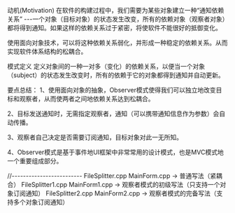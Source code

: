 动机(Motivation)
在软件的构建过程中，我们需要为某些对象建立一种“通知依赖关系” ---一个对象（目标对象）的状态发生改变，所有的依赖对象（观察者对象）都将得到通知。如果这样的依赖关系过于紧密，将使软件不能很好的抵御变化。

使用面向对象技术，可以将这种依赖关系弱化，并形成一种稳定的依赖关系。从而实现软件体系结构的松耦合。


模式定义
定义对象间的一种一对多（变化）的依赖关系，以便当一个对象（subject）的状态发生改变时，所有的依赖于它的对象都得到通知并自动更新。


要点总结：
1、使用面向对象的抽象，Observer模式使得我们可以独立地改变目标和观察者，从而使两者之间地依赖关系达到松耦合。

2、目标发送通知时，无需指定观察者，通知（可以携带通知信息作为参数）会自动传播。

3、观察者自己决定是否需要订阅通知，目标对象对此一无所知。

4、Observer模式是基于事件地UI框架中非常常用的设计模式，也是MVC模式地一个重要组成部分。


//-------------------------
FileSplitter.cpp  MainForm.cpp  -> 普通写法（紧耦合）
FileSplitter1.cpp  MainForm1.cpp -> 观察者模式的初级写法（只支持一个对象订阅通知）
FileSplitter2.cpp  MainForm2.cpp -> 观察者模式的完备写法（支持多个对象订阅通知）